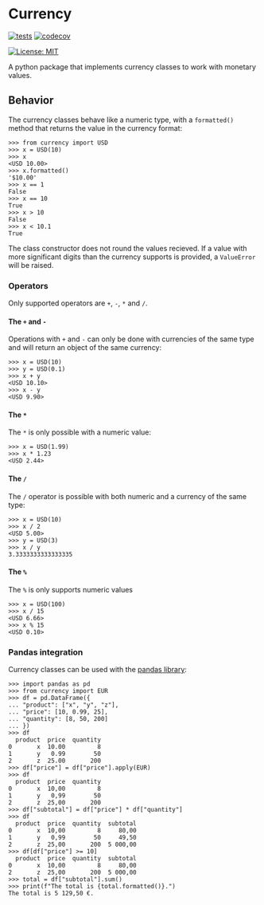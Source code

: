 # Currency

[![tests](https://github.com/vsbits/currency/actions/workflows/tests.yml/badge.svg)](https://github.com/vsbits/currency/actions/workflows/tests.yml)
[![codecov](https://codecov.io/gh/vsbits/currency/graph/badge.svg?token=8mHqn1neMk)](https://codecov.io/gh/vsbits/currency)

[![License: MIT](https://img.shields.io/badge/License-MIT-yellow.svg)](https://github.com/vsbits/currency/blob/main/LICENSE)

A python package that implements currency classes to work with monetary values.

## Behavior

The currency classes behave like a numeric type, with a `formatted()` method
that returns the value in the currency format:


```
>>> from currency import USD
>>> x = USD(10)
>>> x
<USD 10.00>
>>> x.formatted()
'$10.00'
>>> x == 1
False
>>> x == 10
True
>>> x > 10
False
>>> x < 10.1
True
```
The class constructor does not round the values recieved. If a value with more 
significant digits than the currency supports is provided, a `ValueError` will
be raised.

### Operators

Only supported operators are `+`, `-`, `*` and `/`.

#### The `+` and `-`

Operations with `+` and `-` can only be done with currencies of the same type
and will return an object of the same currency:

```
>>> x = USD(10)
>>> y = USD(0.1)
>>> x + y
<USD 10.10>
>>> x - y
<USD 9.90>
```

#### The `*`

The `*` is only possible with a numeric value:

```
>>> x = USD(1.99)
>>> x * 1.23
<USD 2.44>
```

#### The `/`
The `/` operator is possible with both numeric and a currency of the same type:

```
>>> x = USD(10)
>>> x / 2
<USD 5.00>
>>> y = USD(3)
>>> x / y
3.3333333333333335
```

#### The `%`

The `%` is only supports numeric values

```
>>> x = USD(100)
>>> x / 15
<USD 6.66>
>>> x % 15
<USD 0.10>
```


### Pandas integration

Currency classes can be used with the [pandas library](https://pandas.pydata.org/):

```
>>> import pandas as pd
>>> from currency import EUR
>>> df = pd.DataFrame({
... "product": ["x", "y", "z"],
... "price": [10, 0.99, 25],
... "quantity": [8, 50, 200]
... })
>>> df
  product  price  quantity
0       x  10.00         8
1       y   0.99        50
2       z  25.00       200
>>> df["price"] = df["price"].apply(EUR)
>>> df
  product  price  quantity
0       x  10,00         8
1       y   0,99        50
2       z  25,00       200
>>> df["subtotal"] = df["price"] * df["quantity"]
>>> df
  product  price  quantity  subtotal
0       x  10,00         8     80,00
1       y   0,99        50     49,50
2       z  25,00       200  5 000,00
>>> df[df["price"] >= 10]
  product  price  quantity  subtotal
0       x  10,00         8     80,00
2       z  25,00       200  5 000,00
>>> total = df["subtotal"].sum()
>>> print(f"The total is {total.formatted()}.")
The total is 5 129,50 €.
```
